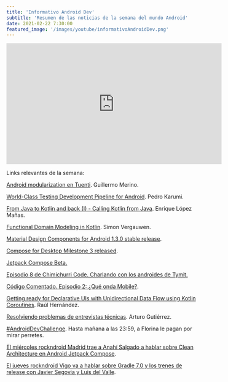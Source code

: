 ```yaml
---
title: 'Informativo Android Dev'
subtitle: 'Resumen de las noticias de la semana del mundo Android'
date: 2021-02-22 7:30:00
featured_image: '/images/youtube/informativoAndroidDev.png'
---
```


<iframe width="560" height="315" src="https://www.youtube.com/embed/5sYWZDODS1A" frameborder="0" allow="accelerometer; autoplay; clipboard-write; encrypted-media; gyroscope; picture-in-picture" allowfullscreen></iframe>

Links relevantes de la semana:

[Android modularization en Tuenti](https://medium.com/makingtuenti/android-modularization-783231543748). Guillermo Merino.

[World-Class Testing Development Pipeline for Android](https://www.youtube.com/watch?v=3ncgYhcU6aQ). Pedro Karumi.

[From Java to Kotlin and back (I) - Calling Kotlin from Java](https://medium.com/google-developer-experts/from-java-to-kotlin-and-back-i-java-calling-kotlin-9abfc6496b04). Enrique López Mañas.

[Functional Domain Modeling in Kotlin](https://www.47deg.com/blog/functional-domain-modeling/#functional-domain-modeling-in-kotlin-0). Simon Vergauwen.

[Material Design Components for Android 1.3.0 stable release](https://material.io/blog/android-stable-release-1-3-0).

[Compose for Desktop Milestone 3 released](https://blog.jetbrains.com/kotlin/2021/02/jetpack-compose-for-desktop-milestone-3-released/).

[Jetpack Compose Beta.](https://android-developers.googleblog.com/2021/02/announcing-jetpack-compose-beta.html)

[Episodio 8 de Chimichurri Code. Charlando con los androides de Tymit.](https://open.spotify.com/episode/3mF9EruJ6pArKW7aEgxHUD)

[Código Comentado. Episodio 2: ¿Qué onda Mobile?](https://open.spotify.com/episode/5BWVtcs8t4Y6e490NljLEK).

[Getting ready for Declarative UIs with Unidirectional Data Flow using Kotlin Coroutines](https://fosdem.org/2021/schedule/event/declarative_ready_unidirectionaldataflow_with_coroutines/). Raúl Hernández.

[Resolviendo problemas de entrevistas técnicas](https://www.twitch.tv/videos/926792688). Arturo Gutiérrez.

[#AndroidDevChallenge](https://developer.android.com/dev-challenge). Hasta mañana a las 23:59, a Florina le pagan por mirar perretes.

[El miércoles rockndroid Madrid trae a Anahí Salgado a hablar sobre Clean Architecture en Android Jetpack Compose](https://www.meetup.com/rockndroidmad/events/276589574/).

[El jueves rockndroid Vigo va a hablar sobre Gradle 7.0 y los trenes de release con Javier Segovia y Luis del Valle](https://www.meetup.com/rockndroidvig/events/276463581/).
